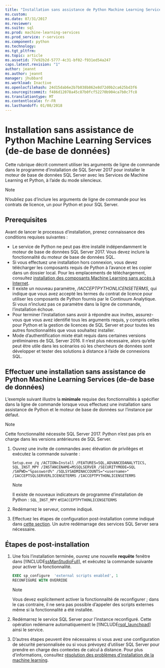 ```yaml
---
title: "Installation sans assistance de Python Machine Learning Services (de-de base de données) | Documents Microsoft"
ms.custom: 
ms.date: 07/31/2017
ms.reviewer: 
ms.suite: sql
ms.prod: machine-learning-services
ms.prod_service: r-services
ms.component: python
ms.technology: 
ms.tgt_pltfrm: 
ms.topic: article
ms.assetid: 77e92b2d-5777-4c31-bf02-f931ed54a247
caps.latest.revision: "1"
author: jeannt
ms.author: jeannt
manager: jhubbard
ms.workload: Inactive
ms.openlocfilehash: 24d15dab6e2b7b038b862e8d72d0b2ca625bd3f6
ms.sourcegitcommit: f486d12078a45c87b0fcf52270b904ca7b0c7fc8
ms.translationtype: MT
ms.contentlocale: fr-FR
ms.lasthandoff: 01/08/2018
---
```

# <a name="unattended-installation-of-python-machine-learning-services-in-database"></a>Installation sans assistance de Python Machine Learning Services (de-de base de données)

Cette rubrique décrit comment utiliser les arguments de ligne de commande dans le programme d’installation de SQL Server 2017 pour installer le moteur de base de données SQL Server avec les Services de Machine Learning et Python, à l’aide du mode silencieux.

> [!NOTE]
> N’oubliez pas d’inclure les arguments de ligne de commande pour les contrats de licence, un pour Python et pour SQL Server.

## <a name="prerequisites"></a>Prerequisites

Avant de lancer le processus d’installation, prenez connaissance des conditions requises suivantes :

+ Le service de Python ne peut pas être installé indépendamment le moteur de base de données SQL Server 2017. Vous devez inclure la fonctionnalité du moteur de base de données SQL.
+ Si vous effectuez une installation hors connexion, vous devez télécharger les composants requis de Python à l’avance et les copier dans un dossier local. Pour les emplacements de téléchargement, consultez [installation des composants Machine Learning sans accès à Internet](../../advanced-analytics/r-services/installing-ml-components-without-internet-access.md).
+ Il existe un nouveau paramètre, */IACCEPTPYTHONLICENSETERMS*, qui indique que vous avez accepté les termes du contrat de licence pour utiliser les composants de Python fournis par le Continuum Analytique. Si vous n’incluez pas ce paramètre dans la ligne de commande, l’installation échoue.
+ Pour terminer l’installation sans avoir à répondre aux invites, assurez-vous que vous avez identifié tous les arguments requis, y compris celles pour Python et la gestion de licences de SQL Server et pour toutes les autres fonctionnalités que vous souhaitez installer.
+  Mode d’authentification mixte était requis dans certaines versions préliminaires de SQL Server 2016. Il n’est plus nécessaire, alors qu’elle peut être utile dans les scénarios où les chercheurs de données sont développer et tester des solutions à distance à l’aide de connexions SQL.

## <a name="perform-an-unattended-installation-of-python-machine-learning-services-in-database"></a>Effectuer une installation sans assistance de Python Machine Learning Services (de-de base de données)

L’exemple suivant illustre la **minimale** requise des fonctionnalités à spécifier dans la ligne de commande lorsque vous effectuez une installation sans assistance de Python et le moteur de base de données sur l’instance par défaut.

> [!NOTE]
> Cette fonctionnalité nécessite SQL Server 2017. Python n’est pas pris en charge dans les versions antérieures de SQL Server.

1. Ouvrez une invite de commandes avec élévation de privilèges et exécutez la commande suivante :

    ```  
    Setup.exe /q /ACTION=Install /FEATURES=SQL,ADVANCEDANALYTICS, SQL_INST_MPY /INSTANCENAME=MSSQLSERVER /SECURITYMODE=SQL /SAPWD="%password%" /SQLSYSADMINACCOUNTS="<username>" /IACCEPTSQLSERVERLICENSETERMS /IACCEPTPYTHONLICENSETERMS
    ```

    > [!NOTE]
    > 
    > Il existe de nouveaux indicateurs de programme d’installation de Python : `SQL_INST_MPY` et`IACCEPTPYTHONLICENSETERMS`

2. Redémarrez le serveur, comme indiqué.
3. Effectuez les étapes de configuration post-installation comme indiqué dans [cette section](#bkmk_PostInstall). Un autre redémarrage des services SQL Server sera nécessaire.

## <a name = "bkmk_PostInstall"></a>Étapes de post-installation

1.  Une fois l’installation terminée, ouvrez une nouvelle **requête** fenêtre dans [!INCLUDE[ssManStudioFull](../../includes/ssmanstudiofull-md.md)], et exécutez la commande suivante pour activer la fonctionnalité.

    ```SQL
    EXEC sp_configure  'external scripts enabled', 1
    RECONFIGURE WITH OVERRIDE
    ```
  
    > [!NOTE]
    >  Vous devez explicitement activer la fonctionnalité de reconfigurer ; dans le cas contraire, il ne sera pas possible d’appeler des scripts externes même si la fonctionnalité a été installée.
  
3.  Redémarrez le service SQL Server pour l’instance reconfiguré. Cette opération redémarre automatiquement le [!INCLUDE[rsql_launchpad](../../includes/rsql-launchpad-md.md)] ainsi le service.

3. D’autres étapes peuvent être nécessaires si vous avez une configuration de sécurité personnalisée ou si vous prévoyez d’utiliser SQL Server pour prendre en charge des contextes de calcul à distance. Pour plus d’informations, consultez [résolution des problèmes d’installation de la machine learning](../machine-learning-troubleshooting-faq.md).
